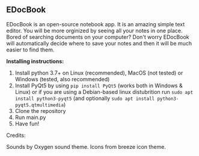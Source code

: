 ## EDocBook

EDocBook is an open-source notebook app. It is an amazing simple text editor. You will be more orginized by seeing all your notes in one place. Bored of searching documents on your computer? Don't worry EDocBook will automatically decide where to save your notes and then it will be much easier to find them.

**Installing instructions:**

 1. Install python 3.7+ on Linux (recommended), MacOS (not tested) or Windows (tested, also recommended)
 2. Install PyQt5 by using `pip install PyQt5` (works both in Windows & Linux) or if you are using a Debian-based linux distubrition run `sudo apt install python3-pyqt5` (and optionally `sudo apt install python3-pyqt5.qtmultimedia`)
 3. Clone the repository
 4. Run main.py
 5. Have fun!
 

Credits:

Sounds by Oxygen sound theme.
Icons from breeze icon theme.